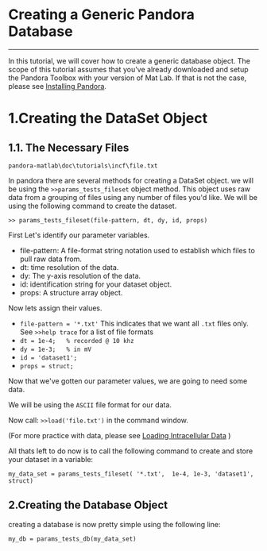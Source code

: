 Creating a Generic Pandora Database
===================================

---

In this tutorial, we will cover how to create a generic database object. The scope of this tutorial assumes that you've already downloaded and setup the Pandora Toolbox with your version of Mat Lab. If that is not the case, please see [Installing Pandora](pandora-matlab/README.md).

 # 1.Creating the DataSet Object
 

 1.1. The Necessary Files
 --


 ``pandora-matlab\doc\tutorials\incf\file.txt``
 
 In pandora there are several methods for creating a DataSet object. we will be using the ``>>params_tests_fileset`` object method. This object uses raw data from a grouping of files using any number of files you'd like. We will be using the following command to create the dataset.
 
``>> params_tests_fileset(file-pattern, dt, dy, id, props)``

First Let's identify our parameter variables.


- file-pattern: A file-format string notation used to establish which files to pull raw data from.
- dt: time resolution of the data.
- dy: The y-axis resolution of the data.
- id: identification string for your dataset object.
- props: A structure array object.

Now lets assign their values.

- `file-pattern = '*.txt'` 
This indicates that we want all `.txt` files only.  See ``>>help trace`` for a list of file formats  
- `dt = 1e-4;   % recorded @ 10 khz`
- `dy = 1e-3;   % in mV`
- `id = 'dataset1';`
- `props = struct;`

Now that we've gotten our parameter values, we are going to need some data.

We will be using the `ASCII` file format for our data.

Now call: `>>load('file.txt')` in the command window. 

(For more practice with data, please see [Loading Intracellular Data](load-trace.markdown) )

All thats left to do now is to call the following command to create and store your dataset in a variable:
 
 ``my_data_set = params_tests_fileset( '*.txt',  1e-4, 1e-3, 'dataset1', struct) ``
 
 2.Creating the Database Object
 --
 
 creating a database is now pretty simple using the following line:

 
 ``my_db = params_tests_db(my_data_set)``




